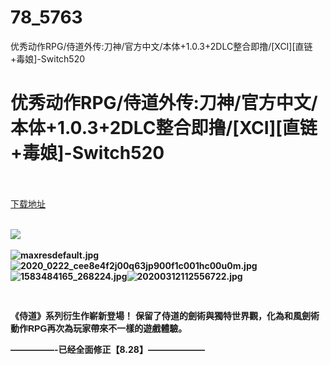 # 78_5763
优秀动作RPG/侍道外传:刀神/官方中文/本体+1.0.3+2DLC整合即撸/[XCI][直链+毒娘]-Switch520
# 优秀动作RPG/侍道外传:刀神/官方中文/本体+1.0.3+2DLC整合即撸/[XCI][直链+毒娘]-Switch520
 <br/></br>
[下载地址](https://www.switch520.cc/article/5763 "下载地址")
<br/></br>

<p><span><strong><span style="font-family: Arial, Helvetica, sans-serif"><img src="https://ae01.alicdn.com/kf/Ua9144a9814d84be4852b35c569d64c0cR.jpg"></span></strong><strong><br></strong></span></p>
<p><span><strong><img src="https://ae01.alicdn.com/kf/U4aff9327b3164addaeab28e5d7ef50f1v.png" alt="maxresdefault.jpg" title="maxresdefault.jpg"><img src="https://ae01.alicdn.com/kf/U614b34e909fe4c8d81175915bc6e1d924.png" alt="2020_0222_cee8e4f2j00q63jp900f1c001hc00u0m.jpg" title="2020_0222_cee8e4f2j00q63jp900f1c001hc00u0m.jpg"><img src="https://ae01.alicdn.com/kf/U72d7a3bd1aa54d7fb98593b7ebeae8eb9.png" alt="1583484165_268224.jpg" title="1583484165_268224.jpg"><img src="https://ae01.alicdn.com/kf/U1a86e86c20c14168883a01d8f95f0245l.png" alt="20200312112556722.jpg" title="20200312112556722.jpg"></strong></span></p>
<p><span><strong><span style="font-family: Arial, Helvetica, sans-serif"><br></span></strong></span></p>
<p><span><strong><span style="font-family: Arial, Helvetica, sans-serif">《侍道》系列衍生作嶄新登場！ 保留了侍道的劍術與獨特世界觀，化為和風劍術動作RPG再次為玩家帶來不一樣的遊戲體驗。</span></strong></span></p>
<p><span><strong><span style="font-size: 16px;font-family: Arial, Helvetica, sans-serif"></span></strong></span></p>
<p><span><strong>—————-已经全面修正【8.28】——————–</strong></span></p>
